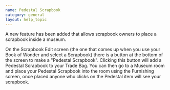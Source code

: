 ```yaml
---
name: Pedestal Scrapbook
category: general
layout: help_topic
---
```

A new feature has been added that allows scrapbook owners to place a scrapbook inside a museum.

On the Scrapbook Edit screen (the one that comes up when you use your Book of Wonder and select a Scrapbook) there is a button at the bottom of the screen to make a "Pedestal Scrapbook". Clicking this button will add a Pedestal Scrapbook to your Trade Bag. You can then go to a Museum room and place your Pedestal Scrapbook into the room using the Furnishing screen, once placed anyone who clicks on the Pedestal item will see your scrapbook.
